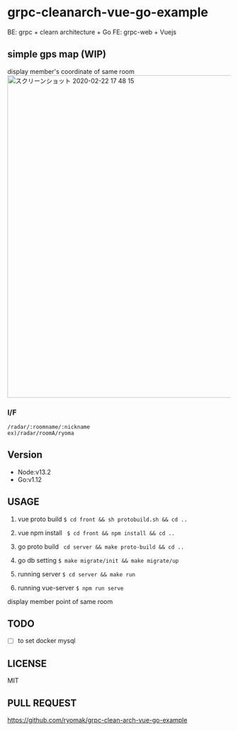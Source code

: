 # grpc-cleanarch-vue-go-example
BE: grpc + clearn architecture + Go
FE: grpc-web + Vuejs

## simple gps map (WIP)
display member's coordinate of same room
<img width="727" alt="スクリーンショット 2020-02-22 17 48 15" src="https://user-images.githubusercontent.com/21288308/75089409-d3cde780-559b-11ea-9bf1-f63eafa62f04.png">



### I/F
```
/radar/:roomname/:nickname
ex)/radar/roomA/ryoma
```

## Version
- Node:v13.2
- Go:v1.12

## USAGE
1. vue proto build
``` $ cd front && sh protobuild.sh && cd ..  ```

2. vue npm install
``` $ cd front && npm install && cd ..```

2. go proto build
``` cd server && make proto-build && cd ..```

3. go db setting
```$ make migrate/init && make migrate/up ```

4. running server
```$ cd server && make run ```

5. running vue-server
```$ npm run serve ```

display member point of same room

## TODO
- [ ] to set docker mysql

## LICENSE
MIT

## PULL REQUEST
https://github.com/ryomak/grpc-clean-arch-vue-go-example
